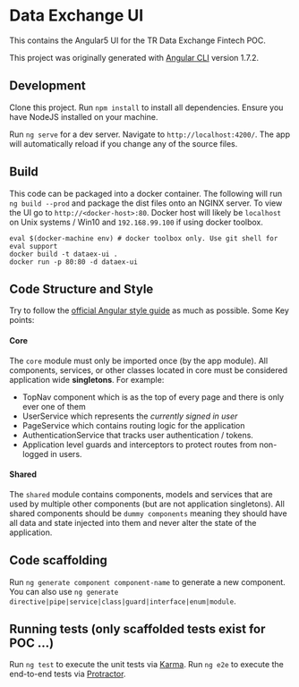 # Data Exchange UI

This contains the Angular5 UI for the TR Data Exchange Fintech POC.

This project was originally generated with [Angular CLI](https://github.com/angular/angular-cli) version 1.7.2.

## Development

Clone this project. Run `npm install` to install all dependencies. Ensure you have NodeJS installed on your machine.

Run `ng serve` for a dev server. Navigate to `http://localhost:4200/`. The app will automatically reload if you change any of the source files.

## Build

This code can be packaged into a docker container. The following will run `ng build --prod` and package the dist files onto an NGINX server. To view the UI go to `http://<docker-host>:80`. Docker host will likely be `localhost` on Unix systems / Win10 and `192.168.99.100` if using docker toolbox.
```
eval $(docker-machine env) # docker toolbox only. Use git shell for eval support
docker build -t dataex-ui .
docker run -p 80:80 -d dataex-ui
```

## Code Structure and Style

Try to follow the [official Angular style guide](https://angular.io/guide/styleguide) as much as possible. Some Key points:

#### Core
The `core` module must only be imported once (by the app module). All components, services, or other classes located in core must be considered application wide **singletons**. For example:

- TopNav component which is as the top of every page and there is only ever one of them
- UserService which represents the _currently signed in user_
- PageService which contains routing logic for the application
- AuthenticationService that tracks user authentication / tokens.
- Application level guards and interceptors to protect routes from non-logged in users.

#### Shared
The `shared` module contains components, models and services that are used by multiple other components (but are not application singletons). All shared components should be `dummy components` meaning they should have all data and state injected into them and never alter the state of the application.


## Code scaffolding

Run `ng generate component component-name` to generate a new component. You can also use `ng generate directive|pipe|service|class|guard|interface|enum|module`.


## Running tests (only scaffolded tests exist for POC ...)

Run `ng test` to execute the unit tests via [Karma](https://karma-runner.github.io).
Run `ng e2e` to execute the end-to-end tests via [Protractor](http://www.protractortest.org/).
